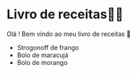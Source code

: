 #	Livro de receitas:man_cook:

Olá ! Bem vindo ao meu livro de receitas :wave:

- Strogonoff de frango
- Bolo de maracujá
- Bolo de morango

